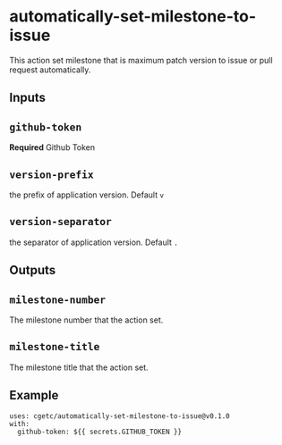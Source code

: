 # automatically-set-milestone-to-issue

This action set milestone that is maximum patch version to issue or pull request automatically.

## Inputs

## `github-token`

**Required** Github Token

## `version-prefix`

the prefix of application version. Default `v`

## `version-separator`

the separator of application version. Default `.`


## Outputs

## `milestone-number`

The milestone number that the action set.

## `milestone-title`

The milestone title that the action set.

## Example
```
uses: cgetc/automatically-set-milestone-to-issue@v0.1.0
with:
  github-token: ${{ secrets.GITHUB_TOKEN }}
```
